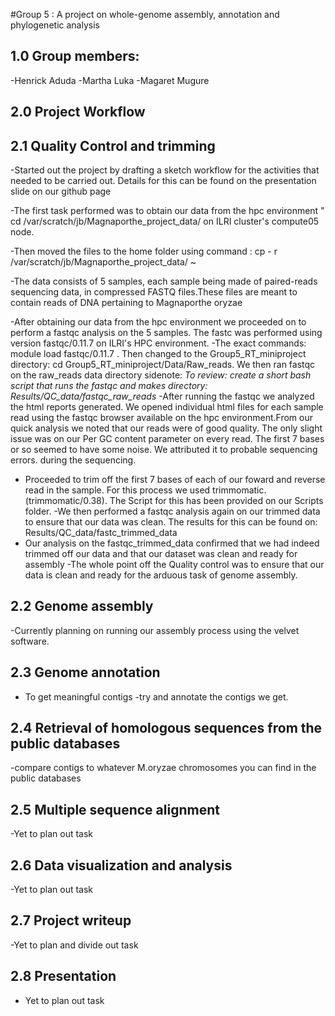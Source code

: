 #Group 5 : A project on whole-genome assembly, annotation and phylogenetic analysis
## 1.0 Group members:
-Henrick Aduda
-Martha Luka
-Magaret Mugure

## 2.0 Project Workflow
## 2.1 Quality Control and trimming 
-Started out the project by drafting a sketch workflow for the activities that needed to be carried out. Details for this can be found on the presentation slide on our github page

-The first task performed was to obtain our data from the hpc environment " cd /var/scratch/jb/Magnaporthe_project_data/ on ILRI cluster's  compute05 node.

-Then moved the files to the home folder using command : cp - r /var/scratch/jb/Magnaporthe_project_data/ ~

-The data consists of 5 samples, each sample being made of paired-reads sequencing data, in compressed FASTQ files.These files are meant to contain reads of DNA pertaining to Magnaporthe oryzae

-After obtaining our data from the hpc environment we proceeded on to perform a fastqc analysis on the 5 samples. The fastc was performed using version fastqc/0.11.7 on ILRI's HPC environment.
-The exact commands: module load fastqc/0.11.7 . Then changed to the Group5_RT_miniproject directory: cd Group5_RT_miniproject/Data/Raw_reads. We then ran fastqc on the raw_reads data directory
sidenote: *To review: create a short bash script that runs the fastqc and makes directory: Results/QC_data/fastqc_raw_reads* 
-After running the fastqc we analyzed the html reports generated. We opened individual html files for each sample read using the fastqc browser available on the hpc environment.From our quick analysis
we noted that our reads were of good quality. The only slight issue was on our Per GC content parameter on every read. The first 7 bases or so seemed to have some noise. We attributed it to probable sequencing errors.
during the sequencing.
- Proceeded to trim off the first 7 bases of each of our foward and reverse read in the sample. For this process we used trimmomatic. (trimmomatic/0.38). The Script for this
has been provided on our Scripts folder.
-We then performed a fastqc analysis again on our trimmed data to ensure that our data was clean. The results for this can be found on: Results/QC_data/fastc_trimmed_data
- Our analysis on the fastqc_trimmed_data confirmed that we had indeed trimmed off our data and that our dataset was clean and ready for assembly
-The whole point off the Quality control was to ensure that our data is clean and ready for the arduous task of genome assembly.

## 2.2 Genome assembly 
-Currently planning on running our assembly process using the velvet software.

##  2.3 Genome annotation
- To get meaningful contigs
-try and annotate the contigs we get.

##  2.4 Retrieval of homologous sequences from the public databases
-compare contigs to whatever M.oryzae chromosomes you can find in the public databases

##  2.5 Multiple sequence alignment
-Yet to plan out task

##  2.6 Data visualization and analysis
-Yet to plan out task

##  2.7 Project writeup
-Yet to plan and divide out task

##  2.8 Presentation
- Yet to plan out task
